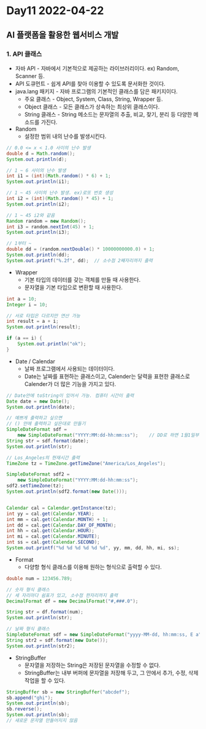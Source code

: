 # Day11 2022-04-22

## AI 플랫폼을 활용한 웹서비스 개발

### 1. API 클래스

- 자바 API - 자바에서 기본적으로 제공하는 라이브러리이다.  ex) Random, Scanner 등.
- API 도큐먼트 - 쉽게 API를 찾아 이용할 수 있도록 문서화한 것이다.
- java.lang 패키지 - 자바 프로그램의 기본적인 클래스를 담은 패키지이다.
  - 주요 클래스 - Object, System, Class, String, Wrapper 등.
  - Object 클래스 - 모든 클래스가 상속하는 최상위 클래스이다.
  - String 클래스 - String 메소드는 문자열의 추출, 비교, 찾기, 분리 등 다양한 메소드를 가진다.
- Random
  - 설정한 범위 내의 난수를 발생시킨다.

```java
// 0.0 <= x < 1.0 사이의 난수 발생
double d = Math.random();  
System.out.println(d);

// 1 ~ 6 사이의 난수 발생
int i1 = (int)(Math.random() * 6) + 1;
System.out.println(i1);

// 1 ~ 45 사이의 난수 발생. ex)로또 번호 생성
int i2 = (int)(Math.random() * 45) + 1; 
System.out.println(i2);

// 1 ~ 45 i2와 같음
Random random = new Random();
int i3 = random.nextInt(45) + 1;
System.out.println(i3);

// 1부터 ~
double dd = (random.nextDouble() * 10000000000.0) + 1;	
System.out.println(dd);
System.out.printf("%.2f", dd);  // 소수점 2째자리까지 출력
```

- Wrapper
  - 기본 타입의 데이터를 갖는 객체를 만들 때 사용한다.
  - 문자열을 기본 타입으로 변환할 때 사용한다.

```java
int a = 10;
Integer i = 10;

// 서로 타입은 다르지만 연산 가능
int result = a + i;	
System.out.println(result);

if (a == i) {
    System.out.println("ok");
}
```

- Date / Calendar
  - 날짜 프로그램에서 사용되는 데이터이다.
  - Date는 날짜를 표현하는 클래스이고, Calender는 달력을 표현한 클래스로 Calender가 더 많은 기능을 가지고 있다.

```java
// Date안에 toString이 있어서 가능. 컴퓨터 시간이 출력
Date date = new Date();	
System.out.println(date);

// 예쁘게 출력하고 싶으면
// () 안에 출력하고 싶은대로 만들기
SimpleDateFormat sdf = 
    new SimpleDateFormat("YYYY:MM:dd-hh:mm:ss");	// DD로 하면 1월1일부터의 날짜
String str = sdf.format(date);
System.out.println(str);

// Los_Angeles의 현재시간 출력
TimeZone tz = TimeZone.getTimeZone("America/Los_Angeles");

SimpleDateFormat sdf2 = 
    new SimpleDateFormat("YYYY:MM:dd-hh:mm:ss");
sdf2.setTimeZone(tz);
System.out.println(sdf2.format(new Date()));


Calendar cal = Calendar.getInstance(tz);
int yy = cal.get(Calendar.YEAR);
int mm = cal.get(Calendar.MONTH) + 1;
int dd = cal.get(Calendar.DAY_OF_MONTH);
int hh = cal.get(Calendar.HOUR);
int mi = cal.get(Calendar.MINUTE);
int ss = cal.get(Calendar.SECOND);
System.out.printf("%d %d %d %d %d %d", yy, mm, dd, hh, mi, ss);
```

- Format
  - 다양항 형식 클래스를 이용해 원하는 형식으로 출력할 수 있다.

```java
double num = 123456.789;

// 숫자 형식 클래스
// 세 자리마다 쉼표가 있고, 소수점 한자리까지 출력
DecimalFormat df = new DecimalFormat("#,###.0");

String str = df.format(num);
System.out.println(str);

// 날짜 형식 클래스
SimpleDateFormat sdf = new SimpleDateFormat("yyyy-MM-dd, hh:mm:ss, E a");
String str2 = sdf.format(new Date());
System.out.println(str2);
```

- StringBuffer
  - 문자열을 저장하는 String은 저장된 문자열을 수정할 수 없다.
  - StringBuffer는 내부 버퍼에 문자열을 저장해 두고, 그 안에서 추가, 수정, 삭제 작업을 할 수 있다.

```java
StringBuffer sb = new StringBuffer("abcdef");
sb.append("ghi");
System.out.println(sb);
sb.reverse();
System.out.println(sb);
// 새로운 문자열 만들어지지 않음
```


